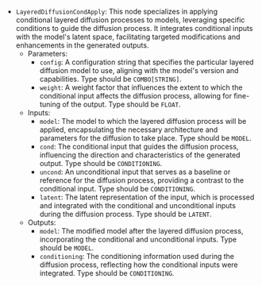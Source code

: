 - `LayeredDiffusionCondApply`: This node specializes in applying conditional layered diffusion processes to models, leveraging specific conditions to guide the diffusion process. It integrates conditional inputs with the model's latent space, facilitating targeted modifications and enhancements in the generated outputs.
    - Parameters:
        - `config`: A configuration string that specifies the particular layered diffusion model to use, aligning with the model's version and capabilities. Type should be `COMBO[STRING]`.
        - `weight`: A weight factor that influences the extent to which the conditional input affects the diffusion process, allowing for fine-tuning of the output. Type should be `FLOAT`.
    - Inputs:
        - `model`: The model to which the layered diffusion process will be applied, encapsulating the necessary architecture and parameters for the diffusion to take place. Type should be `MODEL`.
        - `cond`: The conditional input that guides the diffusion process, influencing the direction and characteristics of the generated output. Type should be `CONDITIONING`.
        - `uncond`: An unconditional input that serves as a baseline or reference for the diffusion process, providing a contrast to the conditional input. Type should be `CONDITIONING`.
        - `latent`: The latent representation of the input, which is processed and integrated with the conditional and unconditional inputs during the diffusion process. Type should be `LATENT`.
    - Outputs:
        - `model`: The modified model after the layered diffusion process, incorporating the conditional and unconditional inputs. Type should be `MODEL`.
        - `conditioning`: The conditioning information used during the diffusion process, reflecting how the conditional inputs were integrated. Type should be `CONDITIONING`.
